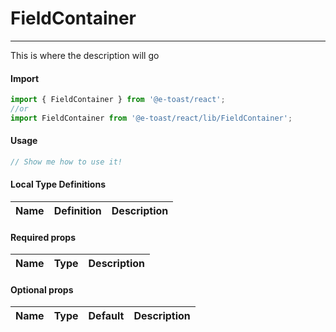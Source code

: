 # FieldContainer

<hr>

This is where the description will go

#### Import

```js
import { FieldContainer } from '@e-toast/react';
//or
import FieldContainer from '@e-toast/react/lib/FieldContainer';
```

#### Usage

```jsx
// Show me how to use it!
```

#### Local Type Definitions

| Name |  Definition | Description |
| ---- | ----------- | ----------- |

#### Required props

| Name       | Type   | Description                 |
| ---------- | ------ | --------------------------- |

#### Optional props

| Name         | Type       | Default    | Description               |
| ------------ | ---------- | ---------- | ------------------------- |
